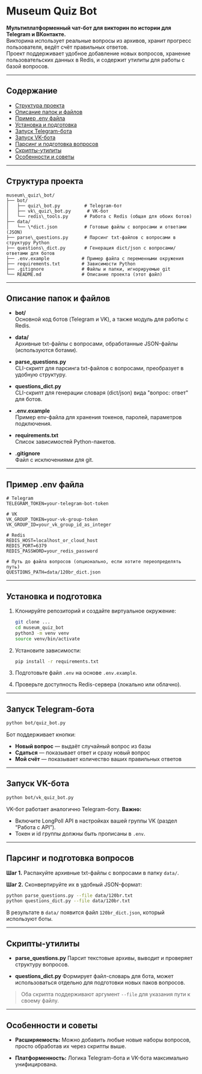 # Museum Quiz Bot

**Мультиплатформенный чат-бот для викторин по истории для Telegram и ВКонтакте.**  
Викторина использует реальные вопросы из архивов, хранит прогресс пользователя, ведёт счёт правильных ответов.  
Проект поддерживает удобное добавление новых вопросов, хранение пользовательских данных в Redis, и содержит утилиты для работы с базой вопросов.

---

## Содержание

- [Структура проекта](#структура-проекта)
- [Описание папок и файлов](#описание-папок-и-файлов)
- [Пример .env файла](#пример-env-файла)
- [Установка и подготовка](#установка-и-подготовка)
- [Запуск Telegram-бота](#запуск-telegram-бота)
- [Запуск VK-бота](#запуск-vk-бота)
- [Парсинг и подготовка вопросов](#парсинг-и-подготовка-вопросов)
- [Скрипты-утилиты](#скрипты-утилиты)
- [Особенности и советы](#особенности-и-советы)

---

## Структура проекта

```
museum\_quiz\_bot/
├── bot/
│   ├── quiz\_bot.py         # Telegram-бот
│   ├── vk\_quiz\_bot.py      # VK-бот
│   └── redis\_tools.py      # Работа с Redis (общая для обоих ботов)
├── data/
│   └── \*dict.json          # Готовые файлы с вопросами и ответами (JSON)
├── parse\_questions.py      # Парсинг txt-файлов с вопросами в структуру Python
├── questions\_dict.py       # Генерация dict/json с вопросами/ответами для ботов
├── .env.example            # Пример файла с переменными окружения
├── requirements.txt        # Зависимости Python
├── .gitignore              # Файлы и папки, игнорируемые git
└── README.md               # Описание проекта (этот файл)
```

---

## Описание папок и файлов

- **bot/**  
  Основной код ботов (Telegram и VK), а также модуль для работы с Redis.

- **data/**  
  Архивные txt-файлы с вопросами, обработанные JSON-файлы (используются ботами).

- **parse_questions.py**  
  CLI-скрипт для парсинга txt-файлов с вопросами, преобразует в удобную структуру.

- **questions_dict.py**  
  CLI-скрипт для генерации словаря (dict/json) вида "вопрос: ответ" для ботов.

- **.env.example**  
  Пример env-файла для хранения токенов, паролей, параметров подключения.

- **requirements.txt**  
  Список зависимостей Python-пакетов.

- **.gitignore**  
  Файл с исключениями для git.

---

## Пример .env файла

```dotenv
# Telegram
TELEGRAM_TOKEN=your-telegram-bot-token

# VK
VK_GROUP_TOKEN=your-vk-group-token
VK_GROUP_ID=your_vk_group_id_as_integer

# Redis
REDIS_HOST=localhost_or_cloud_host
REDIS_PORT=6379
REDIS_PASSWORD=your_redis_password

# Путь до файла вопросов (опционально, если хотите переопределять путь)
QUESTIONS_PATH=data/120br_dict.json
```

---

## Установка и подготовка

1. Клонируйте репозиторий и создайте виртуальное окружение:

   ```bash
   git clone ...
   cd museum_quiz_bot
   python3 -m venv venv
   source venv/bin/activate
   ```

2. Установите зависимости:

   ```bash
   pip install -r requirements.txt
   ```

3. Подготовьте файл `.env` на основе `.env.example`.

4. Проверьте доступность Redis-сервера (локально или облачно).

---

## Запуск Telegram-бота

```bash
python bot/quiz_bot.py
```

Бот поддерживает кнопки:

* **Новый вопрос** — выдаёт случайный вопрос из базы
* **Сдаться** — показывает ответ и сразу новый вопрос
* **Мой счёт** — показывает количество ваших правильных ответов

---

## Запуск VK-бота

```bash
python bot/vk_quiz_bot.py
```

VK-бот работает аналогично Telegram-боту.
**Важно:**

* Включите LongPoll API в настройках вашей группы VK (раздел “Работа с API”).
* Токен и id группы должны быть прописаны в `.env`.

---

## Парсинг и подготовка вопросов

**Шаг 1.**
Распакуйте архивные txt-файлы с вопросами в папку `data/`.

**Шаг 2.**
Сконвертируйте их в удобный JSON-формат:

```bash
python parse_questions.py --file data/120br.txt
python questions_dict.py --file data/120br.txt
```

В результате в `data/` появится файл `120br_dict.json`, который используют боты.

---

## Скрипты-утилиты

* **parse\_questions.py**
  Парсит текстовые архивы, выводит и проверяет структуру вопросов.

* **questions\_dict.py**
  Формирует файл-словарь для бота, может использоваться отдельно для подготовки новых паков вопросов.

> Оба скрипта поддерживают аргумент `--file` для указания пути к своему файлу.

---

## Особенности и советы

* **Расширяемость:**
  Можно добавить любые новые наборы вопросов, просто обработав их через скрипты выше.

* **Платформенность:**
  Логика Telegram-бота и VK-бота максимально унифицирована.
